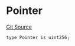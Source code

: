 # Pointer
[Git Source](https://github.com/code-423n4/2024-06-panoptic/blob/a868cbaf8b56e1739446f63a0ed03b03b5f60685/contracts/types/Pointer.sol)


```solidity
type Pointer is uint256;
```

